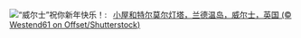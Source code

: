 ![](https://www.bing.com/th?id=OHR.CoastalWales_ZH-CN9113929287_UHD.jpg&w=1000)“威尔士”祝你新年快乐！:&nbsp;&ensp;[小屋和特尔莫尔灯塔，兰德温岛，威尔士，英国 (© Westend61 on Offset/Shutterstock)](https://www.bing.com/th?id=OHR.CoastalWales_ZH-CN9113929287_UHD.jpg)
<br><br/>
